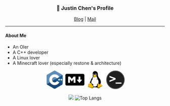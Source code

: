<h3 align="center">👋 Justin Chen's Profile</h3>
<p align="center">
  <a href="https://ctj-notes.vercel.app">Blog</a> |
  <a href="mailto:ctj12461@163.com">Mail</a>
</p>
<hr/>

#### About Me
 - An OIer
 - A C++ developer
 - A Linux lover
 - A Minecraft lover (especially restone & architecture)
<p align="center">
  <code><img height="60" src="https://raw.githubusercontent.com/github/explore/80688e429a7d4ef2fca1e82350fe8e3517d3494d/topics/cpp/cpp.png"></code>
  <code><img height="60" src="https://raw.githubusercontent.com/github/explore/80688e429a7d4ef2fca1e82350fe8e3517d3494d/topics/markdown/markdown.png"></code>
  <code><img height="60" src="https://raw.githubusercontent.com/github/explore/80688e429a7d4ef2fca1e82350fe8e3517d3494d/topics/linux/linux.png"></code>
  <code><img height="60" src="https://raw.githubusercontent.com/github/explore/d92924b1d925bb134e308bd29c9de6c302ed3beb/topics/terminal/terminal.png"></code>
</p>
<p align="center">
  <img src="https://github-readme-stats.vercel.app/api?username=ctj12461&count_private=true&show_icon=true&include_all_commits&hide_border=true"/>
<img alt="Top Langs" src="https://github-readme-stats.vercel.app/api/top-langs/?username=ctj12461&layout=compact&hide_border=true"/>
</p>
<!--
**ctj12461/ctj12461** is a ✨ _special_ ✨ repository because its `README.md` (this file) appears on your GitHub profile.

Here are some ideas to get you started:

- 🔭 I’m currently working on ...
- 🌱 I’m currently learning ...
- 👯 I’m looking to collaborate on ...
- 🤔 I’m looking for help with ...
- 💬 Ask me about ...
- 📫 How to reach me: ...
- 😄 Pronouns: ...
- ⚡ Fun fact: ...
-->
